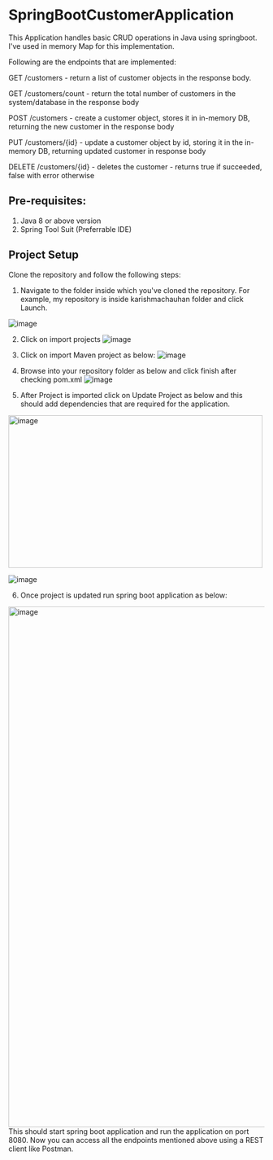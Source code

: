 # SpringBootCustomerApplication

This Application handles basic CRUD operations in Java using springboot. I've used in memory Map for this implementation.

Following are the endpoints that are implemented:

GET /customers - return a list of customer objects in the response body.

GET /customers/count - return the total number of customers in the system/database in the response body
 
POST /customers - create a customer object, stores it in in-memory DB, returning the new customer in the response body

PUT /customers/{id} - update a customer object by id, storing it in the in-memory DB, returning updated customer in response body

DELETE /customers/{id} - deletes the customer - returns true if succeeded, false with error otherwise

## Pre-requisites:
   
   1. Java 8 or above version
   2. Spring Tool Suit (Preferrable IDE)

## Project Setup

Clone the repository and follow the following steps:

1. Navigate to the folder inside which you've cloned the repository. For example, my repository is inside karishmachauhan folder and click Launch.

![image](https://user-images.githubusercontent.com/15381660/227743257-d5391e99-30bd-45de-9b21-723bfc468d64.png)

2. Click on import projects
![image](https://user-images.githubusercontent.com/15381660/227743330-a2c70fe3-80f4-490d-a40f-f8546d8d0668.png)

3. Click on import Maven project as below:
![image](https://user-images.githubusercontent.com/15381660/227743359-11076ee1-a7a6-4f19-ba24-e8d3d54c68fa.png)

4. Browse into your repository folder as below and click finish after checking pom.xml
![image](https://user-images.githubusercontent.com/15381660/227743408-1daa3fb3-178a-4396-8d7a-52f09a03ffc8.png)

5. After Project is imported click on Update Project as below and this should add dependencies that are required for the application.
<img width="500" height="300" alt="image" src="https://user-images.githubusercontent.com/15381660/227743493-709b7fa6-6377-47e8-94fd-674ece39946b.png">

![image](https://user-images.githubusercontent.com/15381660/227743408-1daa3fb3-178a-4396-8d7a-52f09a03ffc8.png)

6. Once project is updated run spring boot application as below:
<img width="1023" alt="image" src="https://user-images.githubusercontent.com/15381660/227743545-77210bdd-841e-436e-a63c-a0922a0e36b5.png">
This should start spring boot application and run the application on port 8080. Now you can access all the endpoints mentioned above using a REST client like Postman.

